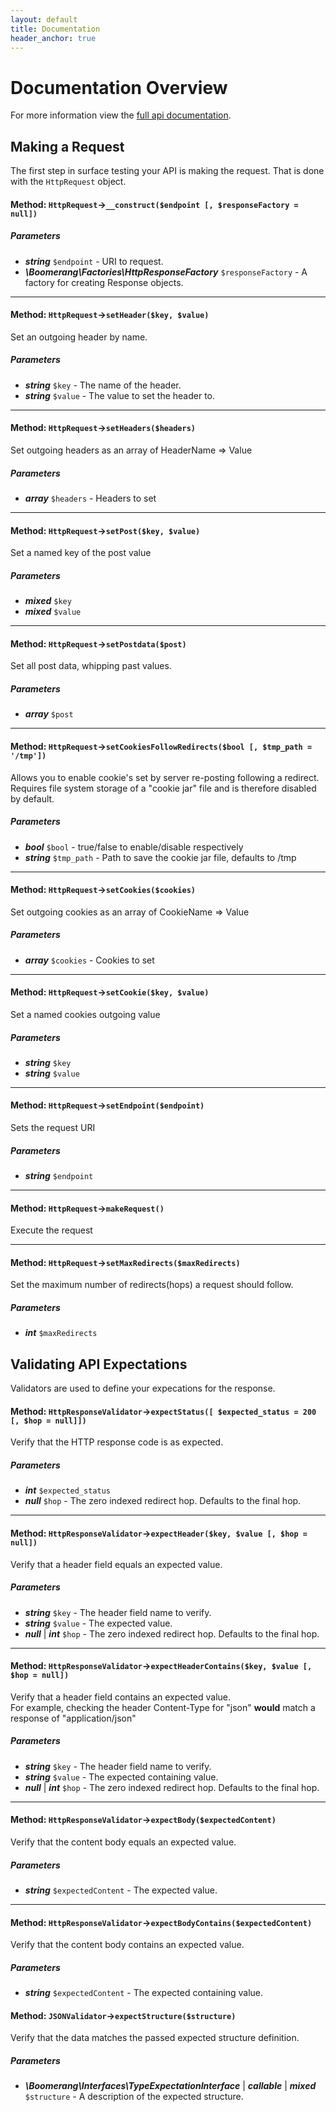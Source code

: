 ```yaml
---
layout: default
title: Documentation
header_anchor: true
---
```


# Documentation Overview

For more information view the [full api documentation](docs/api.html).

## Making a Request

The first step in surface testing your API is making the request. That is done with the
					`HttpRequest` object.

#### Method: `HttpRequest`->`__construct($endpoint [, $responseFactory = null])`

##### Parameters

- ***string*** `$endpoint` - URI to request.
- ***\Boomerang\Factories\HttpResponseFactory*** `$responseFactory` - A factory for creating Response objects.



---

#### Method: `HttpRequest`->`setHeader($key, $value)`

Set an outgoing header by name.  
  


##### Parameters

- ***string*** `$key` - The name of the header.
- ***string*** `$value` - The value to set the header to.



---

#### Method: `HttpRequest`->`setHeaders($headers)`

Set outgoing headers as an array of HeaderName => Value  
  


##### Parameters

- ***array*** `$headers` - Headers to set



---

#### Method: `HttpRequest`->`setPost($key, $value)`

Set a named key of the post value  
  


##### Parameters

- ***mixed*** `$key`
- ***mixed*** `$value`



---

#### Method: `HttpRequest`->`setPostdata($post)`

Set all post data, whipping past values.  
  


##### Parameters

- ***array*** `$post`



---

#### Method: `HttpRequest`->`setCookiesFollowRedirects($bool [, $tmp_path = '/tmp'])`

Allows you to enable cookie's set by server re-posting following a redirect.  
Requires file system storage of a "cookie jar" file and is therefore disabled by default.  


##### Parameters

- ***bool*** `$bool` - true/false to enable/disable respectively
- ***string*** `$tmp_path` - Path to save the cookie jar file, defaults to /tmp



---

#### Method: `HttpRequest`->`setCookies($cookies)`

Set outgoing cookies as an array of CookieName => Value  
  


##### Parameters

- ***array*** `$cookies` - Cookies to set



---

#### Method: `HttpRequest`->`setCookie($key, $value)`

Set a named cookies outgoing value  
  


##### Parameters

- ***string*** `$key`
- ***string*** `$value`



---

#### Method: `HttpRequest`->`setEndpoint($endpoint)`

Sets the request URI  
  


##### Parameters

- ***string*** `$endpoint`



---

#### Method: `HttpRequest`->`makeRequest()`

Execute the request  
  



---

#### Method: `HttpRequest`->`setMaxRedirects($maxRedirects)`

Set the maximum number of redirects(hops) a request should follow.  
  


##### Parameters

- ***int*** `$maxRedirects`

## Validating API Expectations

Validators are used to define your expecations for the response.

#### Method: `HttpResponseValidator`->`expectStatus([ $expected_status = 200 [, $hop = null]])`

Verify that the HTTP response code is as expected.  
  


##### Parameters

- ***int*** `$expected_status`
- ***null*** `$hop` - The zero indexed redirect hop. Defaults to the final hop.



---

#### Method: `HttpResponseValidator`->`expectHeader($key, $value [, $hop = null])`

Verify that a header field equals an expected value.  
  


##### Parameters

- ***string*** `$key` - The header field name to verify.
- ***string*** `$value` - The expected value.
- ***null*** | ***int*** `$hop` - The zero indexed redirect hop. Defaults to the final hop.



---

#### Method: `HttpResponseValidator`->`expectHeaderContains($key, $value [, $hop = null])`

Verify that a header field contains an expected value.  
For example, checking the header Content-Type for "json" **would** match a response of "application/json"  


##### Parameters

- ***string*** `$key` - The header field name to verify.
- ***string*** `$value` - The expected containing value.
- ***null*** | ***int*** `$hop` - The zero indexed redirect hop. Defaults to the final hop.



---

#### Method: `HttpResponseValidator`->`expectBody($expectedContent)`

Verify that the content body equals an expected value.  
  


##### Parameters

- ***string*** `$expectedContent` - The expected value.



---

#### Method: `HttpResponseValidator`->`expectBodyContains($expectedContent)`

Verify that the content body contains an expected value.  
  


##### Parameters

- ***string*** `$expectedContent` - The expected containing value.



#### Method: `JSONValidator`->`expectStructure($structure)`

Verify that the data matches the passed expected structure definition.  
  


##### Parameters

- ***\Boomerang\Interfaces\TypeExpectationInterface*** | ***callable*** | ***mixed*** `$structure` - A description of the expected structure.

